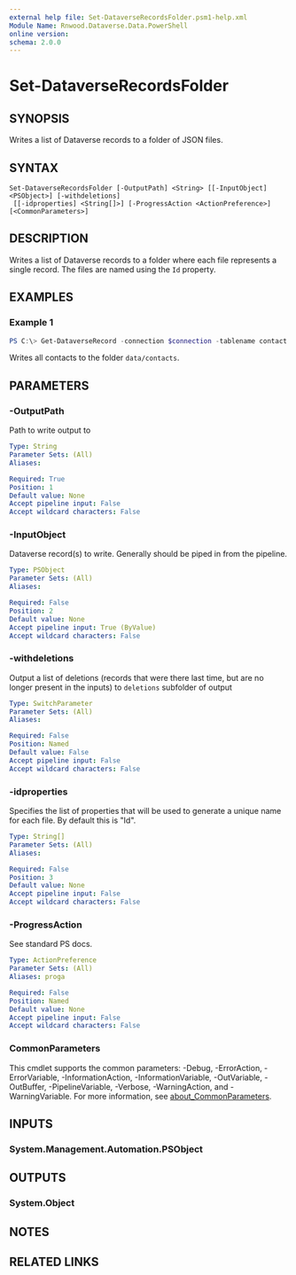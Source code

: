 ```yaml
---
external help file: Set-DataverseRecordsFolder.psm1-help.xml
Module Name: Rnwood.Dataverse.Data.PowerShell
online version:
schema: 2.0.0
---
```


# Set-DataverseRecordsFolder

## SYNOPSIS
Writes a list of Dataverse records to a folder of JSON files.

## SYNTAX

```
Set-DataverseRecordsFolder [-OutputPath] <String> [[-InputObject] <PSObject>] [-withdeletions]
 [[-idproperties] <String[]>] [-ProgressAction <ActionPreference>] [<CommonParameters>]
```

## DESCRIPTION
Writes a list of Dataverse records to a folder where each file represents a single record. The files are named using the `Id` property.

## EXAMPLES

### Example 1
```powershell
PS C:\> Get-DataverseRecord -connection $connection -tablename contact | Set-DataverseRecordsFolder data/contacts
```

Writes all contacts to the folder `data/contacts`.

## PARAMETERS

### -OutputPath
Path to write output to

```yaml
Type: String
Parameter Sets: (All)
Aliases:

Required: True
Position: 1
Default value: None
Accept pipeline input: False
Accept wildcard characters: False
```

### -InputObject
Dataverse record(s) to write. Generally should be piped in from the pipeline.

```yaml
Type: PSObject
Parameter Sets: (All)
Aliases:

Required: False
Position: 2
Default value: None
Accept pipeline input: True (ByValue)
Accept wildcard characters: False
```

### -withdeletions
Output a list of deletions (records that were there last time, but are no longer present in the inputs) to `deletions` subfolder of output

```yaml
Type: SwitchParameter
Parameter Sets: (All)
Aliases:

Required: False
Position: Named
Default value: False
Accept pipeline input: False
Accept wildcard characters: False
```

### -idproperties
Specifies the list of properties that will be used to generate a unique name for each file. By default this is "Id".

```yaml
Type: String[]
Parameter Sets: (All)
Aliases:

Required: False
Position: 3
Default value: None
Accept pipeline input: False
Accept wildcard characters: False
```

### -ProgressAction
See standard PS docs.

```yaml
Type: ActionPreference
Parameter Sets: (All)
Aliases: proga

Required: False
Position: Named
Default value: None
Accept pipeline input: False
Accept wildcard characters: False
```

### CommonParameters
This cmdlet supports the common parameters: -Debug, -ErrorAction, -ErrorVariable, -InformationAction, -InformationVariable, -OutVariable, -OutBuffer, -PipelineVariable, -Verbose, -WarningAction, and -WarningVariable. For more information, see [about_CommonParameters](http://go.microsoft.com/fwlink/?LinkID=113216).

## INPUTS

### System.Management.Automation.PSObject
## OUTPUTS

### System.Object
## NOTES

## RELATED LINKS
